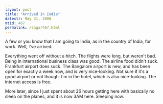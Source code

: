 ```yaml
---
layout: post
title: "Arrived in India"
datestr: May 31, 2008
mtid: 467
permalink: /saga/467.html
---
```


A few or you know that I am going to India, as in the country of India, for work.  Well, I've arrived.

Everything went off without a hitch.  The flights were long, but weren't bad.  Being in international business class was good.  The airline food didn't suck.  Frankfurt airport does suck.  The Bangalore airport is new, and has been open for exactly a week now, and is very nice-looking.  Not sure if it's a good airport or not though.  I'm in the hotel, which is also nice-looking.  The internet access is free.

More later, since I just spent about 26 hours getting here with basically no sleep on the planes, and it is now 3AM here.  Sleeping now.

